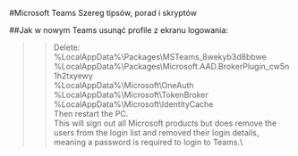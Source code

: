 #Microsoft Teams
Szereg tipsów, porad i skryptów

##Jak w nowym Teams usunąć profile z ekranu logowania:
>>Delete:\
>>%LocalAppData%\Packages\MSTeams_8wekyb3d8bbwe\
>>%LocalAppData%\Packages\Microsoft.AAD.BrokerPlugin_cw5n1h2txyewy\
>>%LocalAppData%\Microsoft\OneAuth\
>>%LocalAppData%\Microsoft\TokenBroker\
>>%LocalAppData%\Microsoft\IdentityCache\
>>Then restart the PC.\
>>This will sign out all Microsoft products but does remove the users from the login list and removed their login details, meaning a password is required to login to Teams.\
